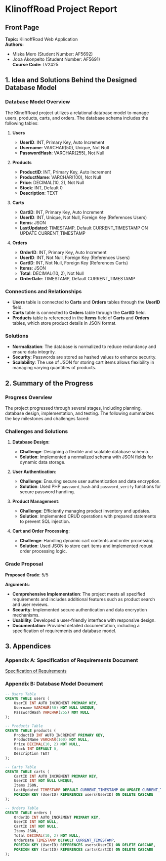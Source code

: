 # KlinoffRoad Project Report

## Front Page

**Topic:** KlinoffRoad Web Application  
**Authors:**  
- Miska Mero (Student Number: AF5692)  
- Jooa Akonpelto (Student Number: AF5691)  
**Course Code:** LV2425

## 1. Idea and Solutions Behind the Designed Database Model

### Database Model Overview

The KlinoffRoad project utilizes a relational database model to manage users, products, carts, and orders. The database schema includes the following tables:

1. **Users**
   - **UserID**: INT, Primary Key, Auto Increment
   - **Username**: VARCHAR(50), Unique, Not Null
   - **PasswordHash**: VARCHAR(255), Not Null

2. **Products**
   - **ProductID**: INT, Primary Key, Auto Increment
   - **ProductName**: VARCHAR(100), Not Null
   - **Price**: DECIMAL(10, 2), Not Null
   - **Stock**: INT, Default 0
   - **Description**: TEXT

3. **Carts**
   - **CartID**: INT, Primary Key, Auto Increment
   - **UserID**: INT, Unique, Not Null, Foreign Key (References Users)
   - **Items**: JSON
   - **LastUpdated**: TIMESTAMP, Default CURRENT_TIMESTAMP ON UPDATE CURRENT_TIMESTAMP

4. **Orders**
   - **OrderID**: INT, Primary Key, Auto Increment
   - **UserID**: INT, Not Null, Foreign Key (References Users)
   - **CartID**: INT, Not Null, Foreign Key (References Carts)
   - **Items**: JSON
   - **Total**: DECIMAL(10, 2), Not Null
   - **OrderDate**: TIMESTAMP, Default CURRENT_TIMESTAMP

### Connections and Relationships

- **Users** table is connected to **Carts** and **Orders** tables through the **UserID** field.
- **Carts** table is connected to **Orders** table through the **CartID** field.
- **Products** table is referenced in the **Items** field of **Carts** and **Orders** tables, which store product details in JSON format.

### Solutions

- **Normalization**: The database is normalized to reduce redundancy and ensure data integrity.
- **Security**: Passwords are stored as hashed values to enhance security.
- **Scalability**: The use of JSON for storing cart items allows flexibility in managing varying quantities of products.

## 2. Summary of the Progress

### Progress Overview

The project progressed through several stages, including planning, database design, implementation, and testing. The following summarizes the key milestones and challenges faced:

### Challenges and Solutions

1. **Database Design**:
   - **Challenge**: Designing a flexible and scalable database schema.
   - **Solution**: Implemented a normalized schema with JSON fields for dynamic data storage.

2. **User Authentication**:
   - **Challenge**: Ensuring secure user authentication and data encryption.
   - **Solution**: Used PHP `password_hash` and `password_verify` functions for secure password handling.

3. **Product Management**:
   - **Challenge**: Efficiently managing product inventory and updates.
   - **Solution**: Implemented CRUD operations with prepared statements to prevent SQL injection.

4. **Cart and Order Processing**:
   - **Challenge**: Handling dynamic cart contents and order processing.
   - **Solution**: Used JSON to store cart items and implemented robust order processing logic.

### Grade Proposal

**Proposed Grade**: 5/5

**Arguments**:
- **Comprehensive Implementation**: The project meets all specified requirements and includes additional features such as product search and user reviews.
- **Security**: Implemented secure authentication and data encryption mechanisms.
- **Usability**: Developed a user-friendly interface with responsive design.
- **Documentation**: Provided detailed documentation, including a specification of requirements and database model.

## 3. Appendices

### Appendix A: Specification of Requirements Document

[Specification of Requirements](specification_of_requirements.md)

### Appendix B: Database Model Document

```sql
-- Users Table
CREATE TABLE users (
    UserID INT AUTO_INCREMENT PRIMARY KEY,
    Username VARCHAR(50) NOT NULL UNIQUE,
    PasswordHash VARCHAR(255) NOT NULL
);

-- Products Table
CREATE TABLE products (
    ProductID INT AUTO_INCREMENT PRIMARY KEY,
    ProductName VARCHAR(100) NOT NULL,
    Price DECIMAL(10, 2) NOT NULL,
    Stock INT DEFAULT 0,
    Description TEXT
);

-- Carts Table
CREATE TABLE carts (
    CartID INT AUTO_INCREMENT PRIMARY KEY,
    UserID INT NOT NULL UNIQUE,
    Items JSON,
    LastUpdated TIMESTAMP DEFAULT CURRENT_TIMESTAMP ON UPDATE CURRENT_TIMESTAMP,
    FOREIGN KEY (UserID) REFERENCES users(UserID) ON DELETE CASCADE
);

-- Orders Table
CREATE TABLE orders (
    OrderID INT AUTO_INCREMENT PRIMARY KEY,
    UserID INT NOT NULL,
    CartID INT NOT NULL,
    Items JSON,
    Total DECIMAL(10, 2) NOT NULL,
    OrderDate TIMESTAMP DEFAULT CURRENT_TIMESTAMP,
    FOREIGN KEY (UserID) REFERENCES users(UserID) ON DELETE CASCADE,
    FOREIGN KEY (CartID) REFERENCES carts(CartID) ON DELETE CASCADE
);